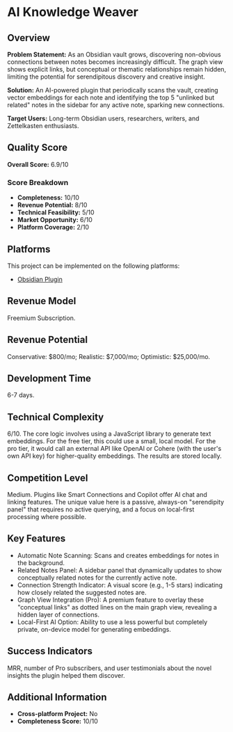 # AI Knowledge Weaver

## Overview
**Problem Statement:** As an Obsidian vault grows, discovering non-obvious connections between notes becomes increasingly difficult. The graph view shows explicit links, but conceptual or thematic relationships remain hidden, limiting the potential for serendipitous discovery and creative insight.

**Solution:** An AI-powered plugin that periodically scans the vault, creating vector embeddings for each note and identifying the top 5 "unlinked but related" notes in the sidebar for any active note, sparking new connections.

**Target Users:** Long-term Obsidian users, researchers, writers, and Zettelkasten enthusiasts.

## Quality Score
**Overall Score:** 6.9/10

### Score Breakdown
- **Completeness:** 10/10
- **Revenue Potential:** 8/10
- **Technical Feasibility:** 5/10
- **Market Opportunity:** 6/10
- **Platform Coverage:** 2/10

## Platforms
This project can be implemented on the following platforms:
- [Obsidian Plugin](./platforms/obsidian-plugin/)

## Revenue Model
Freemium Subscription.

## Revenue Potential
Conservative: $800/mo; Realistic: $7,000/mo; Optimistic: $25,000/mo.

## Development Time
6-7 days.

## Technical Complexity
6/10. The core logic involves using a JavaScript library to generate text embeddings. For the free tier, this could use a small, local model. For the pro tier, it would call an external API like OpenAI or Cohere (with the user's own API key) for higher-quality embeddings. The results are stored locally.

## Competition Level
Medium. Plugins like Smart Connections and Copilot offer AI chat and linking features. The unique value here is a passive, always-on "serendipity panel" that requires no active querying, and a focus on local-first processing where possible.

## Key Features
- Automatic Note Scanning: Scans and creates embeddings for notes in the background.
- Related Notes Panel: A sidebar panel that dynamically updates to show conceptually related notes for the currently active note.
- Connection Strength Indicator: A visual score (e.g., 1-5 stars) indicating how closely related the suggested notes are.
- Graph View Integration (Pro): A premium feature to overlay these "conceptual links" as dotted lines on the main graph view, revealing a hidden layer of connections.
- Local-First AI Option: Ability to use a less powerful but completely private, on-device model for generating embeddings.

## Success Indicators
MRR, number of Pro subscribers, and user testimonials about the novel insights the plugin helped them discover.

## Additional Information
- **Cross-platform Project:** No
- **Completeness Score:** 10/10
